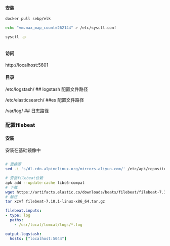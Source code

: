 #### 安装
```sh
docker pull sebp/elk

echo "vm.max_map_count=262144" > /etc/sysctl.conf

sysctl -p



```

#### 访问

http://localhost:5601

#### 目录

/etc/logstash/        ## logstash 配置文件路径

/etc/elasticsearch/   ##es 配置文件路径

/var/log/             ## 日志路径

### 配置filebeat

#### 安装
安装在基础镜像中
```sh

# 更换源
sed -i 's/dl-cdn.alpinelinux.org/mirrors.aliyun.com/' /etc/apk/repositories

# 安装filebeat依赖
apk add --update-cache libc6-compat
# 下载
wget https://artifacts.elastic.co/downloads/beats/filebeat/filebeat-7.10.1-linux-x86_64.tar.gz
# 解压
tar xzvf filebeat-7.10.1-linux-x86_64.tar.gz

```

```yaml filebeat.yml
filebeat.inputs:
- type: log
  paths:
    - /usr/local/tomcat/logs/*.log

output.logstash:
  hosts: ["localhost:5044"]
```